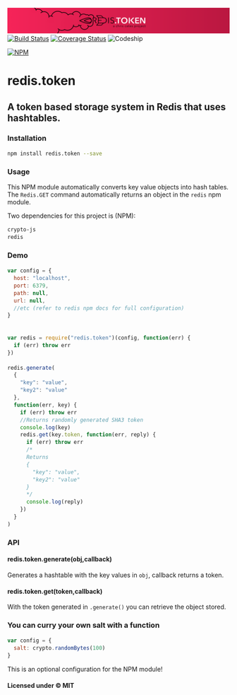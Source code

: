 ![redis.token](./redis-token-banner.png)
[![Build Status](https://travis-ci.org/ChrisCates/redis.token.svg?branch=master)](https://travis-ci.org/ChrisCates/redis.token)
[![Coverage Status](https://coveralls.io/repos/github/ChrisCates/redis.token/badge.svg?branch=master)](https://coveralls.io/github/ChrisCates/redis.token?branch=master)
![Codeship](https://codeship.com/projects/a6d7def0-ecd3-0133-6c4f-5aad4fd90081/status?branch=master)

[![NPM](https://nodei.co/npm/redis.token.png)](https://nodei.co/npm/redis.token/)

# redis.token
## A token based storage system in Redis that uses hashtables.

### Installation

```bash
npm install redis.token --save
```

### Usage

This NPM module automatically converts key value objects into hash tables.
The `Redis.GET` command automatically returns an object in the `redis` npm module.

Two dependencies for this project is (NPM):

```bash
crypto-js
redis
```

### Demo

```javascript
var config = {
  host: "localhost",
  port: 6379,
  path: null,
  url: null,
  //etc (refer to redis npm docs for full configuration)
}


var redis = require("redis.token")(config, function(err) {
  if (err) throw err
})

redis.generate(
  {
    "key": "value",
    "key2": "value"
  },
  function(err, key) {
    if (err) throw err
    //Returns randomly generated SHA3 token
    console.log(key)
    redis.get(key.token, function(err, reply) {
      if (err) throw err
      /*
      Returns
      {
        "key": "value",
        "key2": "value"
      }
      */
      console.log(reply)
    })
  }
)
```

### API

#### redis.token.generate(obj,callback)

Generates a hashtable with the key values in `obj`, callback returns a token.

#### redis.token.get(token,callback)

With the token generated in `.generate()` you can retrieve the object stored.

### You can curry your own salt with a function

```javascript
var config = {
  salt: crypto.randomBytes(100)
}
```

This is an optional configuration for the NPM module!

#### Licensed under &copy; MIT
